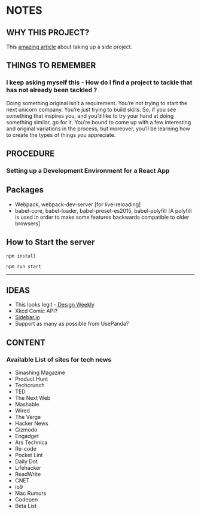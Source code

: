 # NOTES

## WHY THIS PROJECT?

This [amazing article](https://medium.com/the-year-of-the-looking-glass/the-importance-of-side-projects-cf9f63954031) about taking up a side project.

## THINGS TO REMEMBER

### I keep asking myself this - How do I find a project to tackle that has not already been tackled ?

Doing something original isn’t a requirement. You’re not trying to start the next unicorn company. You’re just trying to build skills. So, if you see something that inspires you, and you’d like to try your hand at doing something similar, go for it. You’re bound to come up with a few interesting and original variations in the process, but moreover, you’ll be learning how to create the types of things you
appreciate.

## PROCEDURE

### Setting up a Development Environment for a React App

## Packages

- Webpack, webpack-dev-server [for live-reloading]
- babel-core,  babel-loader,  babel-preset-es2015,  babel-polyfill [A polyfill is used in order to make some features backwards compatible to older browsers]

## How to Start the server

 `npm install`
 
 `npm run start`

-----------------------------------------------------

## IDEAS

- This looks legit - [Design Weekly](http://designweekly.atomic.io/) 
- Xkcd Comic API?
- [Sidebar.io](http://sidebar.io/api)
- Support as many as possible from UsePanda?


## CONTENT

### Available List of sites for tech news

- Smashing Magazine
- Product Hunt
- Techcrunch
- TED
- The Next Web
- Mashable
- Wired
- The Verge
- Hacker News
- Gizmodo
- Engadget
- Ars Technica
- Re-code
- Pocket Lint
- Daily Dot
- Lifehacker
- ReadWrite
- CNET
- io9
- Mac Rumors
- Codepen
- Beta List

